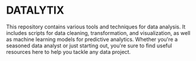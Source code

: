 # DATALYTIX
This repository contains various tools and techniques for data analysis. It includes scripts for data cleaning, transformation, and visualization, as well as machine learning models for predictive analytics. Whether you're a seasoned data analyst or just starting out, you're sure to find useful resources here to help you tackle any data project.

